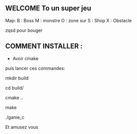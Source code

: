 ## WELCOME To un super jeu

Map:
B : Boss
M : monstre
O : zone sur
S : Shop
X : Obstacle

zqsd pour bouger

## COMMENT INSTALLER : 
 - Avoir cmake

puis lancer ces commandes:

mkdir build  

cd build/  

cmake ..

make

./game_c

Et amusez vous
